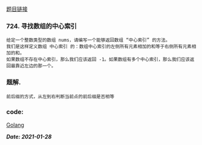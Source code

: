 [题目链接](https://leetcode-cn.com/problems/find-pivot-index/)      
    
### 724. 寻找数组的中心索引
    给定一个整数类型的数组 nums，请编写一个能够返回数组 “中心索引” 的方法。
    我们是这样定义数组 中心索引 的：数组中心索引的左侧所有元素相加的和等于右侧所有元素相加的和。
    如果数组不存在中心索引，那么我们应该返回 -1。如果数组有多个中心索引，那么我们应该返回最靠近左边的那一个。
    
### 题解.
    前后缀的方式，从左到右判断当前点的前后缀是否相等

### code:
[Golang](https://github.com/Archangel59/LeetCode/blob/main/724/724.go)  

***Date: 2021-01-28***